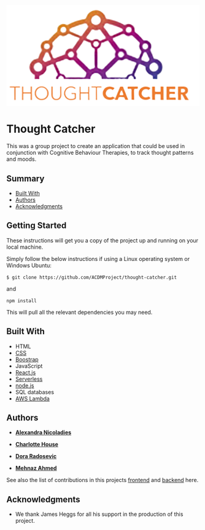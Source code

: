

![Thought Catcher Logo](/src/components/Logo.png)
# Thought Catcher

This was a group project to create an application that could be used in conjunction with Cognitive Behaviour Therapies, to track thought patterns and moods.

## Summary

- [Built With](#built-with)
- [Authors](#authors)
- [Acknowledgments](#Acknowledgments)

## Getting Started

These instructions will get you a copy of the project up and running on your local machine. 

Simply follow the below instructions if using a Linux operating system or Windows Ubuntu:

```
$ git clone https://github.com/ACDMProject/thought-catcher.git
```
and

```
npm install 
```
This will pull all the relevant dependencies you may need. 

## Built With

- HTML
- [CSS](https://developer.mozilla.org/en-US/docs/Web/CSS)
- [Boostrap](https://getbootstrap.com/)
- JavaScript
- [React.js](https://reactjs.org/)
- [Serverless](https://serverless.com/)
- [node.js](https://nodejs.org/en/)
- SQL databases
- [AWS Lambda](https://aws.amazon.com/lambda/)

## Authors

- [**Alexandra Nicoladies**](https://github.com/alexandra257)

- [**Charlotte House**](https://github.com/lottieh)

- [**Dora Radosevic**](https://github.com/dorarad17) 

- [**Mehnaz Ahmed**](https://github.com/MehnazA2019)

See also the list of contributions in this projects [frontend](https://github.com/ACDMProject/thought-catcher/pulse/monthly) and [backend](https://github.com/ACDMProject/Thought-Catcher-Backend/pulse/monthly) here.


## Acknowledgments

- We thank James Heggs for all his support in the production of this project.
